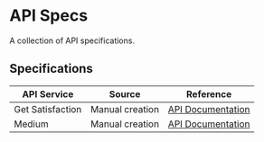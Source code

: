 # API Specs

A collection of API specifications.

## Specifications

| API Service | Source | Reference |
|-------------|--------|-----------|
| Get Satisfaction | Manual creation | [API Documentation](https://education.getsatisfaction.com/reference-guide/api/api-resources/) |
| Medium | Manual creation | [API Documentation](https://github.com/Medium/medium-api-docs) |